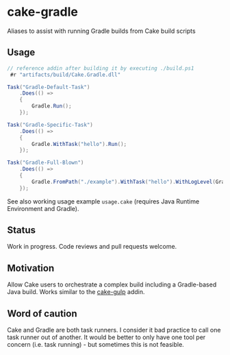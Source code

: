 # cake-gradle

Aliases to assist with running Gradle builds from Cake build scripts

## Usage

```c#
// reference addin after building it by executing ./build.ps1
 #r "artifacts/build/Cake.Gradle.dll"

Task("Gradle-Default-Task")
    .Does(() =>
    {
        Gradle.Run();
    });

Task("Gradle-Specific-Task")
    .Does(() =>
    {
        Gradle.WithTask("hello").Run();
    });

Task("Gradle-Full-Blown")
    .Does(() =>
    {
        Gradle.FromPath("./example").WithTask("hello").WithLogLevel(GradleLogLevel.Info).WithArguments("--offline --build-file build.gradle").Run();
    });

```

See also working usage example `usage.cake` (requires Java Runtime Environment and Gradle).

## Status

Work in progress. Code reviews and pull requests welcome.

## Motivation

Allow Cake users to orchestrate a complex build including a Gradle-based Java build.
Works similar to the [cake-gulp](https://github.com/Philo/cake-gulp) addin.

## Word of caution

Cake and Gradle are both task runners. I consider it bad practice to call one task runner out of another. 
It would be better to only have one tool per concern (i.e. task running) - but sometimes this is not feasible.
